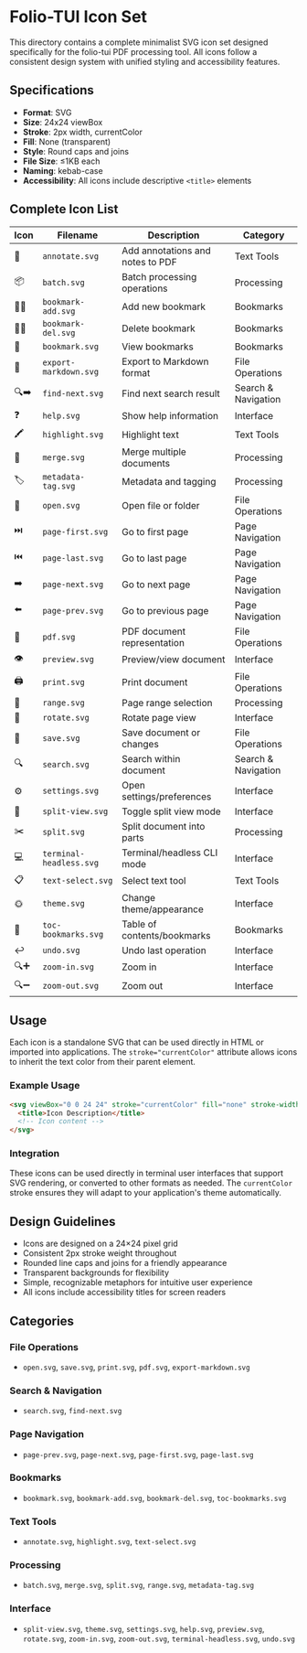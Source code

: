 # Folio-TUI Icon Set

This directory contains a complete minimalist SVG icon set designed specifically for the folio-tui PDF processing tool. All icons follow a consistent design system with unified styling and accessibility features.

## Specifications

- **Format**: SVG
- **Size**: 24x24 viewBox
- **Stroke**: 2px width, currentColor
- **Fill**: None (transparent)
- **Style**: Round caps and joins
- **File Size**: ≤1KB each
- **Naming**: kebab-case
- **Accessibility**: All icons include descriptive `<title>` elements

## Complete Icon List

| Icon | Filename | Description | Category |
|------|----------|-------------|----------|
| 📝 | `annotate.svg` | Add annotations and notes to PDF | Text Tools |
| 📦 | `batch.svg` | Batch processing operations | Processing |
| 📑➕ | `bookmark-add.svg` | Add new bookmark | Bookmarks |
| 📑➖ | `bookmark-del.svg` | Delete bookmark | Bookmarks |
| 📑 | `bookmark.svg` | View bookmarks | Bookmarks |
| 📝 | `export-markdown.svg` | Export to Markdown format | File Operations |
| 🔍➡️ | `find-next.svg` | Find next search result | Search & Navigation |
| ❓ | `help.svg` | Show help information | Interface |
| 🖍️ | `highlight.svg` | Highlight text | Text Tools |
| 🔗 | `merge.svg` | Merge multiple documents | Processing |
| 🏷️ | `metadata-tag.svg` | Metadata and tagging | Processing |
| 📂 | `open.svg` | Open file or folder | File Operations |
| ⏭️ | `page-first.svg` | Go to first page | Page Navigation |
| ⏮️ | `page-last.svg` | Go to last page | Page Navigation |
| ➡️ | `page-next.svg` | Go to next page | Page Navigation |
| ⬅️ | `page-prev.svg` | Go to previous page | Page Navigation |
| 📄 | `pdf.svg` | PDF document representation | File Operations |
| 👁️ | `preview.svg` | Preview/view document | Interface |
| 🖨️ | `print.svg` | Print document | File Operations |
| 📏 | `range.svg` | Page range selection | Processing |
| 🔄 | `rotate.svg` | Rotate page view | Interface |
| 💾 | `save.svg` | Save document or changes | File Operations |
| 🔍 | `search.svg` | Search within document | Search & Navigation |
| ⚙️ | `settings.svg` | Open settings/preferences | Interface |
| 📱 | `split-view.svg` | Toggle split view mode | Interface |
| ✂️ | `split.svg` | Split document into parts | Processing |
| 💻 | `terminal-headless.svg` | Terminal/headless CLI mode | Interface |
| 📋 | `text-select.svg` | Select text tool | Text Tools |
| 🌞 | `theme.svg` | Change theme/appearance | Interface |
| 📑 | `toc-bookmarks.svg` | Table of contents/bookmarks | Bookmarks |
| ↩️ | `undo.svg` | Undo last operation | Interface |
| 🔍➕ | `zoom-in.svg` | Zoom in | Interface |
| 🔍➖ | `zoom-out.svg` | Zoom out | Interface |

## Usage

Each icon is a standalone SVG that can be used directly in HTML or imported into applications. The `stroke="currentColor"` attribute allows icons to inherit the text color from their parent element.

### Example Usage
```html
<svg viewBox="0 0 24 24" stroke="currentColor" fill="none" stroke-width="2" stroke-linecap="round" stroke-linejoin="round">
  <title>Icon Description</title>
  <!-- Icon content -->
</svg>
```

### Integration
These icons can be used directly in terminal user interfaces that support SVG rendering, or converted to other formats as needed. The `currentColor` stroke ensures they will adapt to your application's theme automatically.

## Design Guidelines

- Icons are designed on a 24×24 pixel grid
- Consistent 2px stroke weight throughout
- Rounded line caps and joins for a friendly appearance
- Transparent backgrounds for flexibility
- Simple, recognizable metaphors for intuitive user experience
- All icons include accessibility titles for screen readers

## Categories

### File Operations
- `open.svg`, `save.svg`, `print.svg`, `pdf.svg`, `export-markdown.svg`

### Search & Navigation  
- `search.svg`, `find-next.svg`

### Page Navigation
- `page-prev.svg`, `page-next.svg`, `page-first.svg`, `page-last.svg`

### Bookmarks
- `bookmark.svg`, `bookmark-add.svg`, `bookmark-del.svg`, `toc-bookmarks.svg`

### Text Tools
- `annotate.svg`, `highlight.svg`, `text-select.svg`

### Processing
- `batch.svg`, `merge.svg`, `split.svg`, `range.svg`, `metadata-tag.svg`

### Interface
- `split-view.svg`, `theme.svg`, `settings.svg`, `help.svg`, `preview.svg`, `rotate.svg`, `zoom-in.svg`, `zoom-out.svg`, `terminal-headless.svg`, `undo.svg`